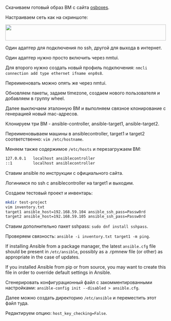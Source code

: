 Скачиваем готовый образ ВМ с сайта [osboxes](https://www.osboxes.org/centos/).

Настраиваем сеть как на скриншоте:

<img src="screen.png" width="500" height="50"><br>

Один адаптер для подключения по ssh, другой для выхода в интернет.

Один адаптер нужно просто включить через nmtui.

Для второго нужно создать новый профиль подключения: `nmcli connection add type ethernet ifname enp0s8`.

Переименовать можно опять же через nmtui.

Обновляем пакеты, задаем timezone, создаем нового пользователя и добавляем в группу wheel.

Далее выключаем эталонную ВМ и выполняем связное клонирование с генерацией новый mac-адресов.

Клонируем три ВМ - ansible-controller, ansible-target1, ansible-target2.

Переименовываем машины в ansiblecontroller, target1 и target2 соответственно: `vim /etc/hostname`.

Меняем также содержимое `/etc/hosts` и перезагружаем ВМ:

```bash
127.0.0.1   localhost ansiblecontroller
::1         localhost ansiblecontroller
```

Ставим ansible по инструкции с официального сайта.

Логинимся по ssh с ansiblecontroller на target1 и выходим.

Создаем тестовый проект и инвентарь:

```bash
mkdir test-project
vim inventory.txt
target1 ansible_host=192.168.59.104 ansible_ssh_pass=Passw0rd
target2 ansible_host=192.168.59.105 ansible_ssh_pass=Passw0rd
```

Ставим дополнительно пакет sshpass: `sudo dnf install sshpass`.

Проверяем связность: `ansible -i inventory.txt target1 -m ping`.

If installing Ansible from a package manager, the latest `ansible.cfg` file should be present in `/etc/ansible`, possibly as a .rpmnew file (or other) as appropriate in the case of updates.

If you installed Ansible from pip or from source, you may want to create this file in order to override default settings in Ansible.

Сгенерировать конфигурационный файл с закомментированными настройками: `ansible-config init --disabled > ansible.cfg`.

Далее можно создать директорию `/etc/ansible` и переместить этот файл туда.

Редактируем опцию: `host_key_checking=False`.